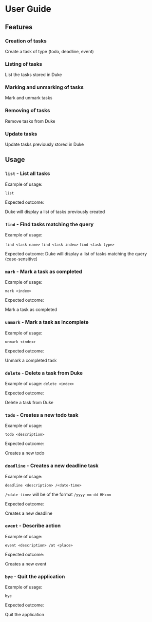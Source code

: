 # User Guide

## Features

### Creation of tasks

Create a task of type (todo, deadline, event)

### Listing of tasks

List the tasks stored in Duke

### Marking and unmarking of tasks

Mark and unmark tasks

### Removing of tasks

Remove tasks from Duke

### Update tasks

Update tasks previously stored in Duke

## Usage

### `list` - List all tasks

Example of usage:

`list`

Expected outcome:

Duke will display a list of tasks previously created



### `find` - Find tasks matching the query

Example of usage:

`find <task name>`
`find <task index>`
`find <task type>`

Expected outcome:
Duke will display a list of tasks matching the query (case-sensitive)



### `mark` - Mark a task as completed

Example of usage:

`mark <index>`

Expected outcome:

Mark a task as completed



### `unmark` - Mark a task as incomplete

Example of usage:

`unmark <index>`

Expected outcome:

Unmark a completed task



### `delete` - Delete a task from Duke

Example of usage:
`delete <index>`

Expected outcome:

Delete a task from Duke




### `todo` - Creates a new todo task

Example of usage:

`todo <description>`

Expected outcome:

Creates a new todo



### `deadline` - Creates a new deadline task

Example of usage:

`deadline <description> /<date-time>`

`/<date-time>` will be of the format `/yyyy-mm-dd HH:mm`

Expected outcome:

Creates a new deadline



### `event` - Describe action

Example of usage:

`event <description> /at <place>`

Expected outcome:

Creates a new event




### `bye` - Quit the application

Example of usage:

`bye`

Expected outcome:

Quit the application
